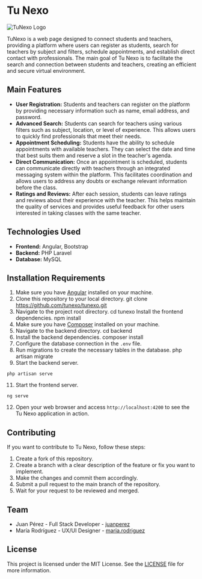 # Tu Nexo

![TuNexo Logo](![image](https://github.com/No-Country/c11-08-m-php-angular/assets/90113532/30780355-5e54-4f54-a39c-3cdae6f38b01))

TuNexo is a web page designed to connect students and teachers, providing a platform where users can register as students, search for teachers by subject and filters, schedule appointments, and establish direct contact with professionals. The main goal of Tu Nexo is to facilitate the search and connection between students and teachers, creating an efficient and secure virtual environment.

## Main Features

- **User Registration:** Students and teachers can register on the platform by providing necessary information such as name, email address, and password.
- **Advanced Search:** Students can search for teachers using various filters such as subject, location, or level of experience. This allows users to quickly find professionals that meet their needs.
- **Appointment Scheduling:** Students have the ability to schedule appointments with available teachers. They can select the date and time that best suits them and reserve a slot in the teacher's agenda.
- **Direct Communication:** Once an appointment is scheduled, students can communicate directly with teachers through an integrated messaging system within the platform. This facilitates coordination and allows users to address any doubts or exchange relevant information before the class.
- **Ratings and Reviews:** After each session, students can leave ratings and reviews about their experience with the teacher. This helps maintain the quality of services and provides useful feedback for other users interested in taking classes with the same teacher.

## Technologies Used

- **Frontend:** Angular, Bootstrap
- **Backend:** PHP Laravel
- **Database:** MySQL

## Installation Requirements

1. Make sure you have [Angular](https://angular.io/guide/setup-local) installed on your machine.
2. Clone this repository to your local directory.
git clone https://github.com/tunexo/tunexo.git
3. Navigate to the project root directory.
cd tunexo
Install the frontend dependencies.
npm install
4. Make sure you have [Composer](https://getcomposer.org/doc/00-intro.md) installed on your machine.
5. Navigate to the backend directory.
cd backend
7. Install the backend dependencies.
composer install
8. Configure the database connection in the `.env` file.
9. Run migrations to create the necessary tables in the database.
php artisan migrate
10. Start the backend server.
 ```
 php artisan serve
 ```
11. Start the frontend server.
 ```
 ng serve
 ```
12. Open your web browser and access `http://localhost:4200` to see the Tu Nexo application in action.

## Contributing

If you want to contribute to Tu Nexo, follow these steps:

1. Create a fork of this repository.
2. Create a branch with a clear description of the feature or fix you want to implement.
3. Make the changes and commit them accordingly.
4. Submit a pull request to the main branch of the repository.
5. Wait for your request to be reviewed and merged.

## Team

- Juan Pérez - Full Stack Developer - [juanperez](https://github.com/juanperez)
- María Rodríguez - UX/UI Designer - [maria.rodriguez](https://github.com/maria.rodriguez)

## License

This project is licensed under the MIT License. See the [LICENSE](LICENSE) file for more information.




